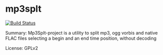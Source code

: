 #          mp3splt

[![Build Status](https://travis-ci.org/UnitedRPMs/mp3splt.svg?branch=master)](https://travis-ci.org/UnitedRPMs/mp3splt)
 
Summary:       Mp3Splt-project is a utility to split mp3, ogg vorbis and native FLAC files selecting a begin and an end time position, without decoding

License:       GPLv2
 
